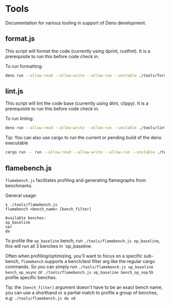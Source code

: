 # Tools

Documentation for various tooling in support of Deno development.

## format.js

This script will format the code (currently using dprint, rustfmt). It is a
prerequisite to run this before code check in.

To run formatting:

```sh
deno run --allow-read --allow-write --allow-run --unstable ./tools/format.js
```

## lint.js

This script will lint the code base (currently using dlint, clippy). It is a
prerequisite to run this before code check in.

To run linting:

```sh
deno run --allow-read --allow-write --allow-run --unstable ./tools/lint.js
```

Tip: You can also use cargo to run the current or pending build of the deno
executable

```sh
cargo run -- run --allow-read --allow-write --allow-run --unstable ./tools/<script>
```

## flamebench.js

`flamebench.js` facilitates profiling and generating flamegraphs from
benchmarks.

General usage:

```
❯ ./tools/flamebench.js
flamebench <bench_name> [bench_filter]

Available benches:
op_baseline
ser
de
```

To profile the `op_baseline` bench, run `./tools/flamebench.js op_baseline`,
this will run all 3 benches in `op_baseline.

Often when profiling/optimizing, you'll want to focus on a specific sub-bench,
`flamebench` supports a bench/test filter arg like the regular cargo commands.
So you can simply run `./tools/flamebench.js op_baseline bench_op_async` or
`./tools/flamebench.js op_baseline bench_op_nop` to profile specific benches.

Tip: the `[bench_filter]` argument doesn't have to be an exact bench name, you
can use a shorthand or a partial match to profile a group of benches, e.g:
`./tools/flamebench.js de v8`
